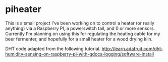 piheater
========
This is a small project I've been working on to control a heater (or really anything) via a Raspberry PI, a powerswitch tail, and 0 or more sensors.  Currently I'm planning on using this for regulating the heating cable for my beer fermenter, and hopefully for a small heater for a wood drying kiln.

DHT code adapted from the following tutorial.
http://learn.adafruit.com/dht-humidity-sensing-on-raspberry-pi-with-gdocs-logging/software-install

